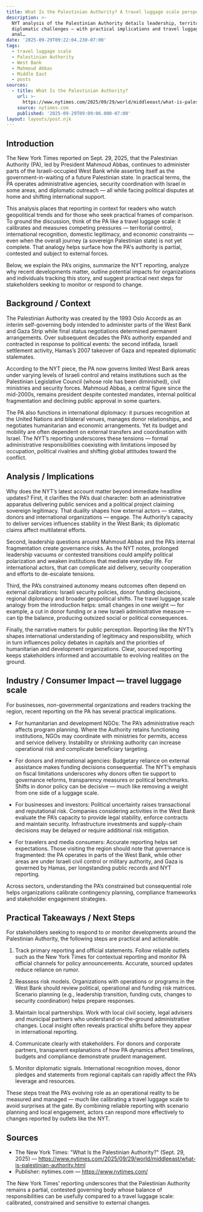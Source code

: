 ```yaml
---
title: What Is the Palestinian Authority? A travel luggage scale perspective
description: >-
  NYT analysis of the Palestinian Authority details leadership, territory and
  diplomatic challenges — with practical implications and travel luggage scale
  anal…
date: '2025-09-29T09:22:04.230-07:00'
tags:
  - travel luggage scale
  - Palestinian Authority
  - West Bank
  - Mahmoud Abbas
  - Middle East
  - posts
sources:
  - title: What Is the Palestinian Authority?
    url: >-
      https://www.nytimes.com/2025/09/29/world/middleeast/what-is-palestinian-authority.html
    source: nytimes.com
    published: '2025-09-29T09:09:06.000-07:00'
layout: layouts/post.njk
---
```


## Introduction

The New York Times reported on Sept. 29, 2025, that the Palestinian Authority (PA), led by President Mahmoud Abbas, continues to administer parts of the Israeli-occupied West Bank while asserting itself as the government-in-waiting of a future Palestinian state. In practical terms, the PA operates administrative agencies, security coordination with Israel in some areas, and diplomatic outreach — all while facing political disputes at home and shifting international support.

This analysis places that reporting in context for readers who watch geopolitical trends and for those who seek practical frames of comparison. To ground the discussion, think of the PA like a travel luggage scale: it calibrates and measures competing pressures — territorial control, international recognition, domestic legitimacy, and economic constraints — even when the overall journey (a sovereign Palestinian state) is not yet complete. That analogy helps surface how the PA's authority is partial, contested and subject to external forces.

Below, we explain the PA’s origins, summarize the NYT reporting, analyze why recent developments matter, outline potential impacts for organizations and individuals tracking this story, and suggest practical next steps for stakeholders seeking to monitor or respond to change.

## Background / Context

The Palestinian Authority was created by the 1993 Oslo Accords as an interim self-governing body intended to administer parts of the West Bank and Gaza Strip while final status negotiations determined permanent arrangements. Over subsequent decades the PA’s authority expanded and contracted in response to political events: the second intifada, Israeli settlement activity, Hamas’s 2007 takeover of Gaza and repeated diplomatic stalemates.

According to the NYT piece, the PA now governs limited West Bank areas under varying levels of Israeli control and retains institutions such as the Palestinian Legislative Council (whose role has been diminished), civil ministries and security forces. Mahmoud Abbas, a central figure since the mid-2000s, remains president despite contested mandates, internal political fragmentation and declining public approval in some quarters.

The PA also functions in international diplomacy: it pursues recognition at the United Nations and bilateral venues, manages donor relationships, and negotiates humanitarian and economic arrangements. Yet its budget and mobility are often dependent on external transfers and coordination with Israel. The NYT’s reporting underscores these tensions — formal administrative responsibilities coexisting with limitations imposed by occupation, political rivalries and shifting global attitudes toward the conflict.

## Analysis / Implications

Why does the NYT’s latest account matter beyond immediate headline updates? First, it clarifies the PA’s dual character: both an administrative apparatus delivering public services and a political project claiming sovereign legitimacy. That duality shapes how external actors — states, donors and international organizations — engage. The Authority’s capacity to deliver services influences stability in the West Bank; its diplomatic claims affect multilateral efforts.

Second, leadership questions around Mahmoud Abbas and the PA’s internal fragmentation create governance risks. As the NYT notes, prolonged leadership vacuums or contested transitions could amplify political polarization and weaken institutions that mediate everyday life. For international actors, that can complicate aid delivery, security cooperation and efforts to de-escalate tensions.

Third, the PA’s constrained autonomy means outcomes often depend on external calibrations: Israeli security policies, donor funding decisions, regional diplomacy and broader geopolitical shifts. The travel luggage scale analogy from the introduction helps: small changes in one weight — for example, a cut in donor funding or a new Israeli administrative measure — can tip the balance, producing outsized social or political consequences.

Finally, the narrative matters for public perception. Reporting like the NYT’s shapes international understanding of legitimacy and responsibility, which in turn influences policy debates in capitals and the priorities of humanitarian and development organizations. Clear, sourced reporting keeps stakeholders informed and accountable to evolving realities on the ground.

## Industry / Consumer Impact — travel luggage scale

For businesses, non-governmental organizations and readers tracking the region, recent reporting on the PA has several practical implications.

- For humanitarian and development NGOs: The PA’s administrative reach affects program planning. Where the Authority retains functioning institutions, NGOs may coordinate with ministries for permits, access and service delivery. Instability or shrinking authority can increase operational risk and complicate beneficiary targeting.

- For donors and international agencies: Budgetary reliance on external assistance makes funding decisions consequential. The NYT’s emphasis on fiscal limitations underscores why donors often tie support to governance reforms, transparency measures or political benchmarks. Shifts in donor policy can be decisive — much like removing a weight from one side of a luggage scale.

- For businesses and investors: Political uncertainty raises transactional and reputational risk. Companies considering activities in the West Bank evaluate the PA’s capacity to provide legal stability, enforce contracts and maintain security. Infrastructure investments and supply-chain decisions may be delayed or require additional risk mitigation.

- For travelers and media consumers: Accurate reporting helps set expectations. Those visiting the region should note that governance is fragmented: the PA operates in parts of the West Bank, while other areas are under Israeli civil control or military authority, and Gaza is governed by Hamas, per longstanding public records and NYT reporting.

Across sectors, understanding the PA’s constrained but consequential role helps organizations calibrate contingency planning, compliance frameworks and stakeholder engagement strategies.

## Practical Takeaways / Next Steps

For stakeholders seeking to respond to or monitor developments around the Palestinian Authority, the following steps are practical and actionable.

1. Track primary reporting and official statements. Follow reliable outlets such as the New York Times for contextual reporting and monitor PA official channels for policy announcements. Accurate, sourced updates reduce reliance on rumor.

2. Reassess risk models. Organizations with operations or programs in the West Bank should review political, operational and funding risk matrices. Scenario planning (e.g., leadership transition, funding cuts, changes to security coordination) helps prepare responses.

3. Maintain local partnerships. Work with local civil society, legal advisers and municipal partners who understand on-the-ground administrative changes. Local insight often reveals practical shifts before they appear in international reporting.

4. Communicate clearly with stakeholders. For donors and corporate partners, transparent explanations of how PA dynamics affect timelines, budgets and compliance demonstrate prudent management.

5. Monitor diplomatic signals. International recognition moves, donor pledges and statements from regional capitals can rapidly affect the PA’s leverage and resources.

These steps treat the PA’s evolving role as an operational reality to be measured and managed — much like calibrating a travel luggage scale to avoid surprises at the gate. By combining reliable reporting with scenario planning and local engagement, actors can respond more effectively to changes reported by outlets like the NYT.

## Sources

- The New York Times: "What Is the Palestinian Authority?" (Sept. 29, 2025) — https://www.nytimes.com/2025/09/29/world/middleeast/what-is-palestinian-authority.html
- Publisher: nytimes.com — https://www.nytimes.com/

The New York Times’ reporting underscores that the Palestinian Authority remains a partial, contested governing body whose balance of responsibilities can be usefully compared to a travel luggage scale: calibrated, constrained and sensitive to external changes.
